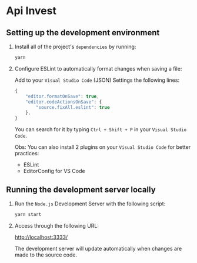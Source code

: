 # Api Invest

## Setting up the development environment

1. Install all of the project's `dependencies` by running:

    ```sh
    yarn
    ```

2. Configure ESLint to automatically format changes when saving a file:

    Add to your `Visual Studio Code` (JSON) Settings the following lines:

    ```js
    {
        "editor.formatOnSave": true,
        "editor.codeActionsOnSave": {
            "source.fixAll.eslint": true
        },
    }
    ```
    You can search for it by typing `Ctrl + Shift + P` in your `Visual Studio Code`.

    Obs: You can also install 2 plugins on your `Visual Studio Code` for better practices:

    + ESLint
    + EditorConfig for VS Code

## Running the development server locally

1. Run the `Node.js` Development Server with the following script:

    ```sh
    yarn start
    ```

2. Access through the following URL:

    [http://localhost:3333/](http://localhost:3333/)

    The development server will update automatically when changes are made to the source code.
